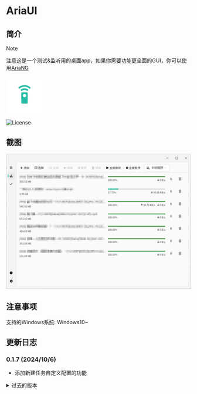 # AriaUI

## 简介

> [!NOTE]
> 注意这是一个测试&监听用的桌面app，如果你需要功能更全面的GUI，你可以使用[AriaNG](https://github.com/mayswind/AriaNg)

<img src="assets/icon.png" width="100px">

![License](https://img.shields.io/badge/License-MIT-dark_green)

## 截图

![截图](demo/demo.png)

## 注意事项

支持的Windows系统: Windows10~

## 更新日志

### 0.1.7 (2024/10/6)
- 添加新建任务自定义配置的功能

<details>
<summary>过去的版本</summary>

### 0.1.6 (2024/10/4)
- 添加显示上传速度
- 修复一个保存设置的问题

### 0.1.5 (2024/9/15)
- 修复工具栏的一个问题

### 0.1.4 (2024/9/14)
- 添加ratio设置
- 添加排序功能
- 修复操作栏越界的问题

### 0.1.3 (2024/9/12)
- 将新任务放置于前面

### 0.1.2 (2024/8/13)
- 添加全选的按钮
- 改进修改设置判定逻辑

### 0.1.1 (2024/8/8)
- 添加设置修改提示
- 添加Aria2的一些常用设置
- 添加关于对话框

### 0.1.0 (2024/8/2)
- 第一个版本
  
</details>